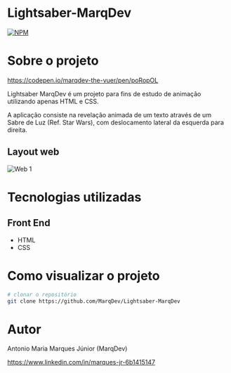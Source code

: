 # Lightsaber-MarqDev
[![NPM](https://img.shields.io/npm/l/react)](https://github.com/MarqDev/Lightsaber-MarqDev/blob/main/LICENSE)

# Sobre o projeto

https://codepen.io/marqdev-the-vuer/pen/poRopOL

Lightsaber MarqDev é um projeto para fins de estudo de animação utilizando apenas HTML e CSS.

A aplicação consiste na revelação animada de um texto através de um Sabre de Luz (Ref. Star Wars), com deslocamento lateral da esquerda para direita. 

## Layout web
![Web 1](https://github.com/MarqDev/Assets/blob/main/Lightsaber%20800px.jpg)

# Tecnologias utilizadas
## Front End
- HTML 
- CSS

# Como visualizar o projeto
```bash
# clonar o repositório
git clone https://github.com/MarqDev/Lightsaber-MarqDev
```

# Autor

Antonio Maria Marques Júnior (MarqDev)

https://www.linkedin.com/in/marques-jr-6b1415147
